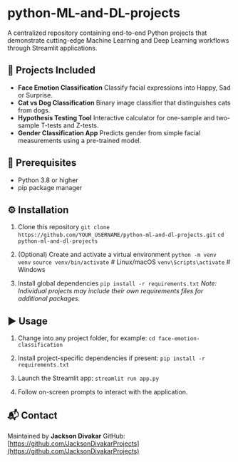 # python-ML-and-DL-projects

A centralized repository containing end-to-end Python projects that demonstrate cutting-edge Machine Learning and Deep Learning workflows through Streamlit applications.

## 🚀 Projects Included

* **Face Emotion Classification**
  Classify facial expressions into Happy, Sad or Surprise.
* **Cat vs Dog Classification**
  Binary image classifier that distinguishes cats from dogs.
* **Hypothesis Testing Tool**
  Interactive calculator for one-sample and two-sample T-tests and Z-tests.
* **Gender Classification App**
  Predicts gender from simple facial measurements using a pre-trained model.

## 🔧 Prerequisites

* Python 3.8 or higher
* pip package manager

## ⚙️ Installation

1. Clone this repository
   `git clone https://github.com/YOUR_USERNAME/python-ml-and-dl-projects.git`
   `cd python-ml-and-dl-projects`

2. (Optional) Create and activate a virtual environment
   `python -m venv venv`
   `source venv/bin/activate`  # Linux/macOS
   `venv\Scripts\activate`     # Windows

3. Install global dependencies
   `pip install -r requirements.txt`
   *Note: Individual projects may include their own requirements files for additional packages.*

## ▶️ Usage

1. Change into any project folder, for example:
   `cd face-emotion-classification`

2. Install project-specific dependencies if present:
   `pip install -r requirements.txt`

3. Launch the Streamlit app:
   `streamlit run app.py`

4. Follow on-screen prompts to interact with the application.

## 📬 Contact

Maintained by **Jackson Divakar**
GitHub: [https://github.com/JacksonDivakarProjects](https://github.com/JacksonDivakarProjects)

